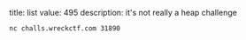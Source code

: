 title: list
value: 495
description: it's not really a heap challenge

`nc challs.wreckctf.com 31890`
